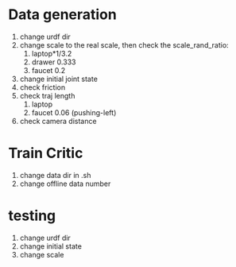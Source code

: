 # Data generation
1. change urdf dir
2. change scale to the real scale, then check the scale_rand_ratio:
   1. laptop*1/3.2
   2. drawer 0.333
   3. faucet 0.2
3. change initial joint state
4. check friction
5. check traj length
   1. laptop
   2. faucet 0.06 (pushing-left)
6. check camera distance

# Train Critic
1. change data dir in .sh
2. change offline data number

# testing
1. change urdf dir
2. change initial state
3. change scale